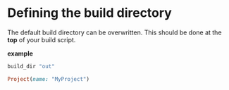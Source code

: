 # Defining the build directory

The default build directory can be overwritten. This should be done at the **top**
of your build script.

**example**
```ruby
build_dir "out"

Project(name: "MyProject")
```

